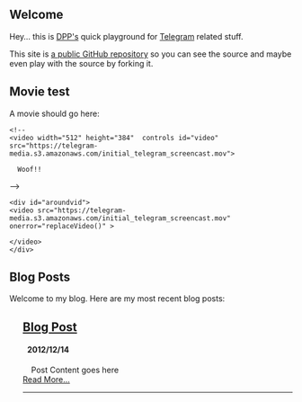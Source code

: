 ## Welcome

Hey… this is [DPP's](http://twitter.com/dpp) quick playground for [Telegram](https://telegr.am)
related stuff.

This site is [a public GitHub repository](https://github.com/dpp/plaything)
 so you can see the source and maybe
even play with the source by forking it.

## Movie test

<div>
	A movie should go here:
	
	<!--
	<video width="512" height="384"  controls id="video" src="https://telegram-media.s3.amazonaws.com/initial_telegram_screencast.mov">
	  
	  Woof!!
  </video>
   -->

<script>
function replaceVideo() {
	var html = '<object id="flashcontent" width="512" height="384" type="application/x-shockwave-flash" data="/player.swf" style="visibility: visible;"><param name="bgcolor" value="#000000"><param name="allowscriptaccess" value="always"><param name="flashvars" value="videoPath=https://telegram-media.s3.amazonaws.com/initial_telegram_screencast.f4v&posterPath=/com/poster/myPosterFrame.jpg&skinPath=/com/skin/skin.swf"></object>';
	alert("Replaced");
	aroundvid.innerHTML = html;
	return false;
}

</script>

	<div id="aroundvid">
	<video src="https://telegram-media.s3.amazonaws.com/initial_telegram_screencast.mov"  onerror="replaceVideo()" >
	
	</video>
	</div>

</div>

## Blog Posts

Welcome to my blog.  Here are my most recent blog posts:


<ul class="posts" style="list-style: none" data-lift="blog.posts?max=15">
    <li data-post="item"><h2><a data-post="link" href="#">Blog Post</a></h2>
    	<h4 style="padding-left: 8px;"><span data-post="date">2012/12/14</span> </h4>
    	<div style="padding-left: 15px;" data-post="shortcontent">
			Post Content goes here
    </div>
	<div data-post="more"><a href="#">Read More...</a></div>
    <hr>
    </li>
</ul>


[title: Home]: /